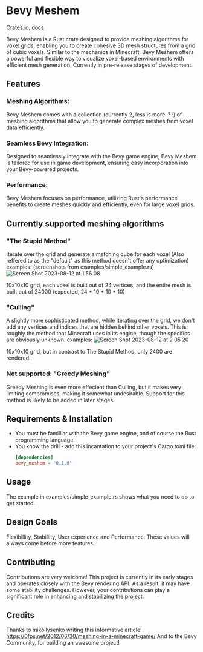 # Bevy Meshem
[Crates.io](https://crates.io/crates/bevy_meshem),
[docs](https://docs.rs/bevy_meshem)

Bevy Meshem is a Rust crate designed to provide meshing algorithms for voxel grids, enabling you to create cohesive 3D mesh structures from a grid of cubic voxels.
Similar to the mechanics in Minecraft, Bevy Meshem offers a powerful and flexible way to visualize voxel-based environments with efficient mesh generation.
Currently in pre-release stages of development.

## Features

### Meshing Algorithms: 
Bevy Meshem comes with a collection (currently 2, less is more..? :) of meshing algorithms that allow you to generate complex meshes from voxel data efficiently.

### Seamless Bevy Integration: 
Designed to seamlessly integrate with the Bevy game engine, Bevy Meshem is tailored for use in game development, ensuring easy incorporation into your Bevy-powered projects.

### Performance: 
Bevy Meshem focuses on performance, utilizing Rust's performance benefits to create meshes quickly and efficiently, even for large voxel grids.

## Currently supported meshing algorithms

### "The Stupid Method" 
Iterate over the grid and generate a matching cube for each voxel (Also reffered to as the "default" as this method doesn't offer any optimization) examples: (screenshots from examples/simple_example.rs)
![Screen Shot 2023-08-12 at 1 56 08](https://github.com/Adamkob12/bevy_meshem/assets/46227443/9c1d82c4-fad6-4866-b256-9ac273525c19)

10x10x10 grid, each voxel is built out of 24 vertices, and the entire mesh is built out of 24000 (expected, 24 * 10 * 10 * 10)

### "Culling"
A slightly more sophisticated method, while iterating over the grid, we don't add any vertices and indices that are hidden behind other voxels. This is roughly the method that Minecraft uses in its
engine, though the specifics are obviously unknown. examples:
![Screen Shot 2023-08-12 at 2 05 20](https://github.com/Adamkob12/bevy_meshem/assets/46227443/d8696c49-dfd9-400b-837b-641925154f63)

10x10x10 grid, but in contrast to The Stupid Method, only 2400 are rendered.

### Not supported: "Greedy Meshing"
Greedy Meshing is even more effecient than Culling, but it makes very limiting compromises, making it somewhat undesirable. Support for this method is likely to be added in later stages.

## Requirements & Installation
- You must be familliar with the Bevy game engine, and of course the Rust programming language.
- You know the drill - add this incantation to your project's Cargo.toml file:
  ```toml
  [dependencies]
  bevy_meshem = "0.1.0"
  ```

## Usage
The example in examples/simple_example.rs shows what you need to do to get started.

## Design Goals
Flexibillity, Stabillity, User experience and Performance.
These values will always come before more features.

## Contributing
Contributions are very welcome! This project is currently in its early stages and operates closely with the Bevy rendering API.
As a result, it may have some stability challenges. However, your contributions can play a significant role in enhancing and stabilizing the project.

## Credits
Thanks to mikollysenko writing this informative article!
https://0fps.net/2012/06/30/meshing-in-a-minecraft-game/
And to the Bevy Community, for building an awesome project!

